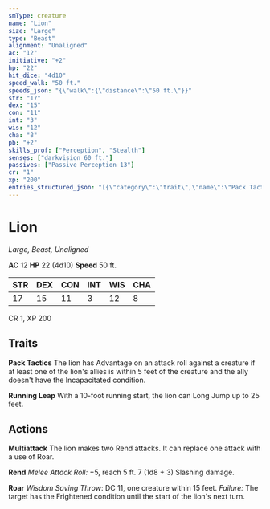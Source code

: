 ```yaml
---
smType: creature
name: "Lion"
size: "Large"
type: "Beast"
alignment: "Unaligned"
ac: "12"
initiative: "+2"
hp: "22"
hit_dice: "4d10"
speed_walk: "50 ft."
speeds_json: "{\"walk\":{\"distance\":\"50 ft.\"}}"
str: "17"
dex: "15"
con: "11"
int: "3"
wis: "12"
cha: "8"
pb: "+2"
skills_prof: ["Perception", "Stealth"]
senses: ["darkvision 60 ft."]
passives: ["Passive Perception 13"]
cr: "1"
xp: "200"
entries_structured_json: "[{\"category\":\"trait\",\"name\":\"Pack Tactics\",\"text\":\"The lion has Advantage on an attack roll against a creature if at least one of the lion's allies is within 5 feet of the creature and the ally doesn't have the Incapacitated condition.\"},{\"category\":\"trait\",\"name\":\"Running Leap\",\"text\":\"With a 10-foot running start, the lion can Long Jump up to 25 feet.\"},{\"category\":\"action\",\"name\":\"Multiattack\",\"text\":\"The lion makes two Rend attacks. It can replace one attack with a use of Roar.\"},{\"category\":\"action\",\"name\":\"Rend\",\"text\":\"*Melee Attack Roll:* +5, reach 5 ft. 7 (1d8 + 3) Slashing damage.\",\"kind\":\"Melee Attack Roll\",\"to_hit\":\"+5\",\"range\":\"5 ft\",\"damage\":\"7 (1d8 + 3) Slashing\"},{\"category\":\"action\",\"name\":\"Roar\",\"text\":\"*Wisdom Saving Throw*: DC 11, one creature within 15 feet. *Failure:*  The target has the Frightened condition until the start of the lion's next turn.\",\"target\":\"one creature\",\"save_ability\":\"WIS\",\"save_dc\":11}]"
---
```


# Lion
*Large, Beast, Unaligned*

**AC** 12
**HP** 22 (4d10)
**Speed** 50 ft.

| STR | DEX | CON | INT | WIS | CHA |
| --- | --- | --- | --- | --- | --- |
| 17 | 15 | 11 | 3 | 12 | 8 |

CR 1, XP 200

## Traits

**Pack Tactics**
The lion has Advantage on an attack roll against a creature if at least one of the lion's allies is within 5 feet of the creature and the ally doesn't have the Incapacitated condition.

**Running Leap**
With a 10-foot running start, the lion can Long Jump up to 25 feet.

## Actions

**Multiattack**
The lion makes two Rend attacks. It can replace one attack with a use of Roar.

**Rend**
*Melee Attack Roll:* +5, reach 5 ft. 7 (1d8 + 3) Slashing damage.

**Roar**
*Wisdom Saving Throw*: DC 11, one creature within 15 feet. *Failure:*  The target has the Frightened condition until the start of the lion's next turn.
